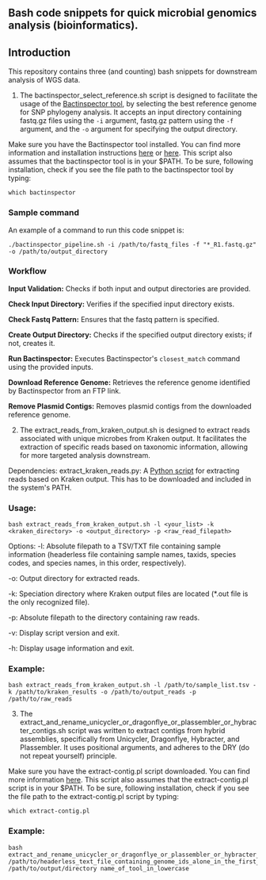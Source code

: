 ## Bash code snippets for quick microbial genomics analysis (bioinformatics).

## Introduction
This repository contains three (and counting) bash snippets for downstream analysis of WGS data.  
1. The bactinspector_select_reference.sh script is designed to facilitate the usage of the [Bactinspector tool](https://gitlab.com/antunderwood/bactinspector), by selecting the best reference genome for SNP phylogeny analysis. It accepts an input directory containing fastq.gz files using the `-i` argument, fastq.gz pattern using the `-f` argument, and the `-o` argument for specifying the output directory. 

Make sure you have the Bactinspector tool installed. You can find more information and installation instructions [here](https://gitlab.com/antunderwood/bactinspector) or [here](https://pypi.org/project/BactInspectorMax/). This script also assumes that the bactinspector tool is in your $PATH. To be sure, following installation, check if you see the file path to the bactinspector tool by typing:

```
which bactinspector
```

### Sample command
An example of a command to run this code snippet is:

```
./bactinspector_pipeline.sh -i /path/to/fastq_files -f "*_R1.fastq.gz" -o /path/to/output_directory

```

### Workflow
**Input Validation:** Checks if both input and output directories are provided.

**Check Input Directory:** Verifies if the specified input directory exists.

**Check Fastq Pattern:** Ensures that the fastq pattern is specified.

**Create Output Directory:** Checks if the specified output directory exists; if not, creates it.

**Run Bactinspector:** Executes Bactinspector's `closest_match` command using the provided inputs.

**Download Reference Genome:** Retrieves the reference genome identified by Bactinspector from an FTP link.

**Remove Plasmid Contigs:** Removes plasmid contigs from the downloaded reference genome.

2. The extract_reads_from_kraken_output.sh is designed to extract reads associated with unique microbes from Kraken output. It facilitates the extraction of specific reads based on taxonomic information, allowing for more targeted analysis downstream.

Dependencies:
extract_kraken_reads.py: A [Python script](https://github.com/jenniferlu717/KrakenTools/blob/master/extract_kraken_reads.py) for extracting reads based on Kraken output. This has to be downloaded and included in the system's PATH.


### Usage:
```
bash extract_reads_from_kraken_output.sh -l <your_list> -k <kraken_directory> -o <output_directory> -p <raw_read_filepath>
```

Options:
-l: Absolute filepath to a TSV/TXT file containing sample information (headerless file containing sample names, taxids, species codes, and species names, in this order, respectively).

-o: Output directory for extracted reads.

-k: Speciation directory where Kraken output files are located (*.out file is the only recognized file).

-p: Absolute filepath to the directory containing raw reads.

-v: Display script version and exit.

-h: Display usage information and exit.

### Example:

```
bash extract_reads_from_kraken_output.sh -l /path/to/sample_list.tsv -k /path/to/kraken_results -o /path/to/output_reads -p /path/to/raw_reads
```

3. The extract_and_rename_unicycler_or_dragonflye_or_plassembler_or_hybracter_contigs.sh script was written to extract contigs from hybrid assemblies, specifically from Unicycler, Dragonflye, Hybracter, and Plassembler. It uses positional arguments, and adheres to the DRY (do not repeat yourself) principle.

Make sure you have the extract-contig.pl script downloaded. You can find more information [here](https://github.com/raymondkiu/bioinformatics-tools/blob/master/extract-contig.pl). This script also assumes that the extract-contig.pl script is in your $PATH. To be sure, following installation, check if you see the file path to the extract-contig.pl script by typing:

```
which extract-contig.pl
```

### Example:

```
bash extract_and_rename_unicycler_or_dragonflye_or_plassembler_or_hybracter_contigs.sh /path/to/headerless_text_file_containing_genome_ids_alone_in_the_first_column.tsv/path/to/directory/containing/hybrid/assembly /path/to/output/directory name_of_tool_in_lowercase
```
